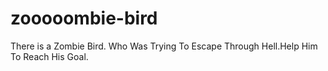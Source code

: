 # zooooombie-bird
There is a Zombie Bird. Who Was Trying To Escape Through Hell.Help Him To Reach His Goal.
